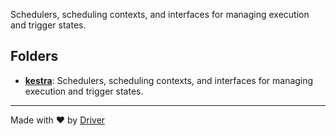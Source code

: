 <!--------------------------------------------------------------------------------->
<!-- IMPORTANT: This file is auto-generated by Driver (https://driver.ai). -------->
<!-- Manual edits may be overwritten on future commits. --------------------------->
<!--------------------------------------------------------------------------------->

Schedulers, scheduling contexts, and interfaces for managing execution and trigger states.

## Folders
- **[kestra](kestra/README.md)**: Schedulers, scheduling contexts, and interfaces for managing execution and trigger states.


---
Made with ❤️ by [Driver](https://www.driver.ai/)